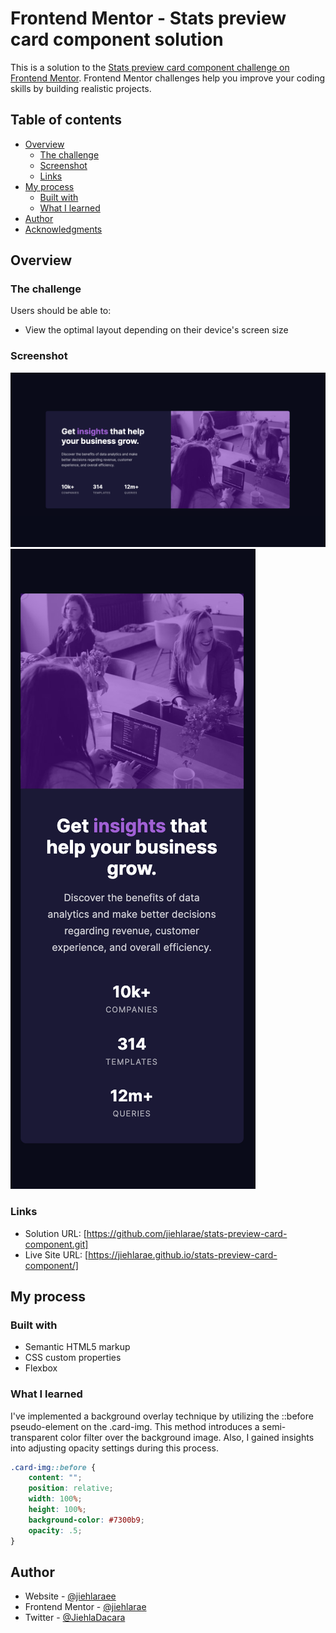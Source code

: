 # Frontend Mentor - Stats preview card component solution

This is a solution to the [Stats preview card component challenge on Frontend Mentor](https://www.frontendmentor.io/challenges/stats-preview-card-component-8JqbgoU62). Frontend Mentor challenges help you improve your coding skills by building realistic projects. 

## Table of contents

- [Overview](#overview)
  - [The challenge](#the-challenge)
  - [Screenshot](#screenshot)
  - [Links](#links)
- [My process](#my-process)
  - [Built with](#built-with)
  - [What I learned](#what-i-learned)
- [Author](#author)
- [Acknowledgments](#acknowledgments)


## Overview

### The challenge

Users should be able to:

- View the optimal layout depending on their device's screen size

### Screenshot

![](./images/desktop%20version.png)
![](./images/mobile%20version.png)


### Links

- Solution URL: [https://github.com/jiehlarae/stats-preview-card-component.git]
- Live Site URL: [https://jiehlarae.github.io/stats-preview-card-component/]

## My process

### Built with

- Semantic HTML5 markup
- CSS custom properties
- Flexbox

### What I learned

I've implemented a background overlay technique by utilizing the ::before pseudo-element on the .card-img. This method introduces a semi-transparent color filter over the background image. Also, I gained insights into adjusting opacity settings during this process.

```css
.card-img::before {
    content: "";
    position: relative;
    width: 100%;
    height: 100%;
    background-color: #7300b9;
    opacity: .5;
}
```

## Author

- Website - [@jiehlaraee](https://github.com/jiehlarae)
- Frontend Mentor - [@jiehlarae](https://www.frontendmentor.io/profile/jiehlarae)
- Twitter - [@JiehlaDacara](https://twitter.com/JiehlaDacara)